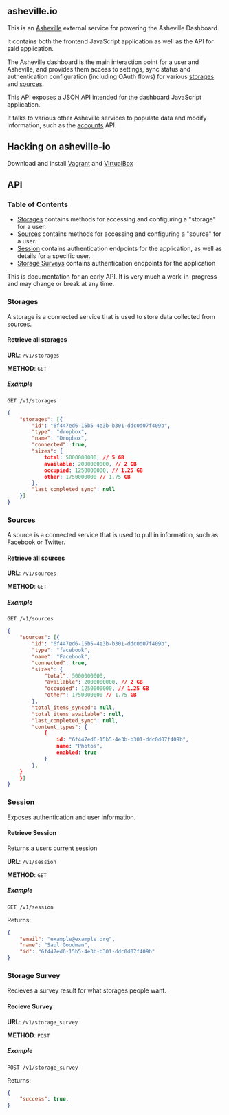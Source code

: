 ## asheville.io

This is an [Asheville](https://github.com/asheville) external service
for powering the Asheville Dashboard.

It contains both the frontend JavaScript application as well as the
API for said application.

The Asheville dashboard is the main interaction point for a user and Asheville,
and provides them access to settings, sync status and authentication configuration
(including OAuth flows) for various [storages](https://github.com/asheville/spec/blob/master/storage.md)
and [sources](https://github.com/asheville/spec/blob/master/sources.md).

This API exposes a JSON API intended for the dashboard JavaScript application.

It talks to various other Asheville services to populate data and modify
information, such as the [accounts](https://github.com/asheville/accounts)
API.

## Hacking on asheville-io

Download and install [Vagrant](http://vagrantup.com)
and [VirtualBox](https://www.virtualbox.org/)

## API

### Table of Contents

- [Storages](#storages) contains methods for accessing and configuring
a "storage" for a user.
- [Sources](#storages) contains methods for accessing and configuring
a "source" for a user.
- [Session](#session) contains authentication endpoints for the application,
as well as details for a specific user.
- [Storage Surveys](#storage-surveys) contains authentication endpoints for the application

This is documentation for an early API. It is very much a work-in-progress
and may change or break at any time.

### Storages

A storage is a connected service that is used to store
data collected from sources.

#### Retrieve all storages

**URL**: `/v1/storages`

**METHOD**: `GET`

##### Example

`GET /v1/storages`

```json
{
    "storages": [{
        "id": "6f447ed6-15b5-4e3b-b301-ddc0d07f409b",
        "type": "dropbox",
        "name": "Dropbox",
        "connected": true,
        "sizes": {
            total: 5000000000, // 5 GB
            available: 2000000000, // 2 GB
            occupied: 1250000000, // 1.25 GB
            other: 1750000000 // 1.75 GB
        },
        "last_completed_sync": null
    }]
}
```

### Sources

A source is a connected service that is used to pull in information,
such as Facebook or Twitter.

#### Retrieve all sources

**URL**: `/v1/sources`

**METHOD**: `GET`

##### Example

`GET /v1/sources`

```json
{
    "sources": [{
        "id": "6f447ed6-15b5-4e3b-b301-ddc0d07f409b",
        "type": "facebook",
        "name": "Facebook",
        "connected": true,
        "sizes": {
            "total": 5000000000,
            "available": 2000000000, // 2 GB
            "occupied": 1250000000, // 1.25 GB
            "other": 1750000000 // 1.75 GB
        },
        "total_items_synced": null,
        "total_items_available": null,
        "last_completed_sync": null,
        "content_types": {
            {
                id: "6f447ed6-15b5-4e3b-b301-ddc0d07f409b",
                name: "Photos",
                enabled: true
            }
        },
    }
    }]
}
```

### Session

Exposes authentication and user information.

#### Retrieve Session

Returns a users current session

**URL**: `/v1/session`

**METHOD**: `GET`

##### Example

`GET /v1/session`

Returns:

```json
{
    "email": "example@example.org",
    "name": "Saul Goodman",
    "id": "6f447ed6-15b5-4e3b-b301-ddc0d07f409b"
}
```

### Storage Survey

Recieves a survey result for what storages people want.

#### Recieve Survey

**URL**: `/v1/storage_survey`

**METHOD**: `POST`

##### Example

`POST /v1/storage_survey`

Returns:

```json
{
    "success": true,
}
```

